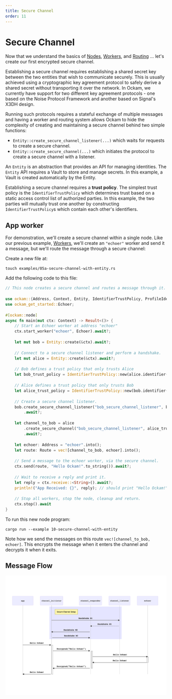 ```yaml
---
title: Secure Channel
order: 11
---
```


# Secure Channel

Now that we understand the basics of [Nodes](../01-node),
[Workers](../02-worker), and [Routing](../03-routing) ... let's
create our first encrypted secure channel.

Establishing a secure channel requires establishing a shared secret key between
the two entities that wish to communicate securely. This is usually achieved
using a cryptographic key agreement protocol to safely derive a shared secret
without transporting it over the network. In Ockam, we currently have support for
two different key agreement protocols - one based on the Noise Protocol Framework
and another based on Signal's X3DH design.

Running such protocols requires a stateful exchange of multiple messages and having
a worker and routing system allows Ockam to hide the complexity of creating and
maintaining a secure channel behind two simple functions:

- `Entity::create_secure_channel_listener(...)` which waits for requests to create a secure channel.
- `Entity::create_secure_channel(...)` which initiates the protocol to create a secure channel with a listener.

An `Entity` is an abstraction that provides an API for managing identities. The `Entity` API requires a Vault to store and manage secrets.
In this example, a Vault is created automatically by the Entity.

Establishing a secure channel requires a **trust policy**. The simplest trust policy is the `IdentifierTrustPolicy` which
determines trust based on a static access control list of authorized parties. In this example, the two parties will
mutually trust one another by constructing `IdentifierTrustPolicy`s which contain each other's identifiers.

## App worker

For demonstration, we'll create a secure channel within a single node. Like our
previous example, [Workers](../02-worker), we'll create an `"echoer"` worker and
send it a message, but we'll route the message through a secure channel:

Create a new file at:

```
touch examples/05a-secure-channel-with-entity.rs
```

Add the following code to this file:

```rust
// This node creates a secure channel and routes a message through it.

use ockam::{Address, Context, Entity, IdentifierTrustPolicy, ProfileIdentity, Result, Route};
use ockam_get_started::Echoer;

#[ockam::node]
async fn main(mut ctx: Context) -> Result<()> {
    // Start an Echoer worker at address "echoer"
    ctx.start_worker("echoer", Echoer).await?;

    let mut bob = Entity::create(&ctx).await?;

    // Connect to a secure channel listener and perform a handshake.
    let mut alice = Entity::create(&ctx).await?;

    // Bob defines a trust policy that only trusts Alice
    let bob_trust_policy = IdentifierTrustPolicy::new(alice.identifier()?);

    // Alice defines a trust policy that only trusts Bob
    let alice_trust_policy = IdentifierTrustPolicy::new(bob.identifier()?);

    // Create a secure channel listener.
    bob.create_secure_channel_listener("bob_secure_channel_listener", bob_trust_policy)
        .await?;

    let channel_to_bob = alice
        .create_secure_channel("bob_secure_channel_listener", alice_trust_policy)
        .await?;

    let echoer: Address = "echoer".into();
    let route: Route = vec![channel_to_bob, echoer].into();

    // Send a message to the echoer worker, via the secure channel.
    ctx.send(route, "Hello Ockam!".to_string()).await?;

    // Wait to receive a reply and print it.
    let reply = ctx.receive::<String>().await?;
    println!("App Received: {}", reply); // should print "Hello Ockam!"

    // Stop all workers, stop the node, cleanup and return.
    ctx.stop().await
}

```

To run this new node program:

```
cargo run --example 10-secure-channel-with-entity
```

Note how we send the messages on this route
`vec![channel_to_bob, echoer]`.
This encrypts the message when it enters the channel and decrypts it
when it exits.

## Message Flow

![Message Flow Sequence Diagram](sequence.png)
